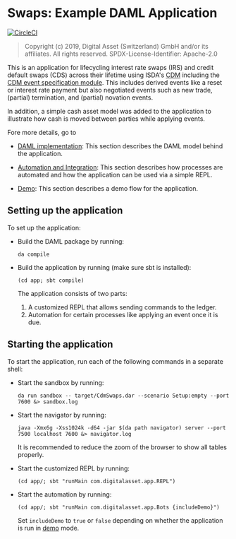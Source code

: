 # Swaps: Example DAML Application
[![CircleCI](https://circleci.com/gh/DACH-NY/ex-cdm-swaps.svg?style=svg&circle-token=770cc8e608a1260764040bacfe5e6c4031f4b5ea)](https://circleci.com/gh/DACH-NY/ex-cdm-swaps)

> Copyright (c) 2019, Digital Asset (Switzerland) GmbH and/or its affiliates. All rights reserved. SPDX-License-Identifier: Apache-2.0

This is an application for lifecycling interest rate swaps (IRS) and credit default swaps (CDS) across their lifetime using ISDA's [CDM](https://portal.cdm.rosetta-technology.io) including the [CDM event specification module](TBA). This includes derived events like a reset or interest rate payment but also negotiated events such as new trade, (partial) termination, and (partial) novation events.

In addition, a simple cash asset model was added to the application to illustrate how cash is moved between parties while applying events.

Fore more details, go to

* [DAML implementation](docs/daml.md): This section describes the DAML model behind the application.

* [Automation and Integration](docs/automation.md): This section describes how processes are automated and how the application can be used via a simple REPL.

* [Demo](docs/demo.md):  This section describes a demo flow for the application.


## Setting up the application

To set up the application:

* Build the DAML package by running:

      da compile

* Build the application by running (make sure sbt is installed):

      (cd app; sbt compile)

   The application consists of two parts:
    1. A customized REPL that allows sending commands to the ledger.
    2. Automation for certain processes like applying an event once it is due.


## Starting the application

To start the application, run each of the following commands in a separate shell:

* Start the sandbox by running:

      da run sandbox -- target/CdmSwaps.dar --scenario Setup:empty --port 7600 &> sandbox.log


* Start the navigator by running:

      java -Xmx6g -Xss1024k -d64 -jar $(da path navigator) server --port 7500 localhost 7600 &> navigator.log

   It is recommended to reduce the zoom of the browser to show all tables properly.

* Start the customized REPL by running:

      (cd app/; sbt "runMain com.digitalasset.app.REPL")


* Start the automation by running:

      (cd app/; sbt "runMain com.digitalasset.app.Bots {includeDemo}")

   Set ``includeDemo`` to ``true`` or ``false`` depending on whether the application is run in [demo](docs/demo.md) mode.

